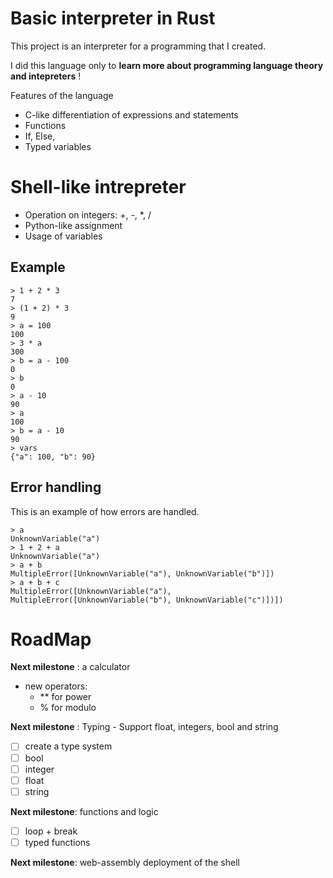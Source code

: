 # Basic interpreter in Rust

This project is an interpreter for a programming that I created. 

I did this language only to **learn more about programming language theory and intepreters** ! 

Features of the language
- C-like differentiation of expressions and statements
- Functions
- If, Else, 
- Typed variables


# Shell-like intrepreter

- Operation on integers: +, -, *, /
- Python-like assignment
- Usage of variables

## Example

```console
> 1 + 2 * 3
7 
> (1 + 2) * 3
9 
> a = 100
100
> 3 * a
300
> b = a - 100
0
> b
0
> a - 10
90
> a    
100
> b = a - 10
90
> vars
{"a": 100, "b": 90}
```

## Error handling

This is an example of how errors are handled.

```console
> a
UnknownVariable("a")
> 1 + 2 + a
UnknownVariable("a")
> a + b
MultipleError([UnknownVariable("a"), UnknownVariable("b")])
> a + b + c
MultipleError([UnknownVariable("a"), MultipleError([UnknownVariable("b"), UnknownVariable("c")])])  
```

# RoadMap

**Next milestone** : a calculator

- new operators: 
    - ** for power
    - % for modulo
    
**Next milestone** : Typing - Support float, integers, bool and string

- [ ] create a type system
- [ ] bool
- [ ] integer
- [ ] float
- [ ] string

**Next milestone**: functions and logic

- [ ] loop + break
- [ ] typed functions

**Next milestone**: web-assembly deployment of the shell

